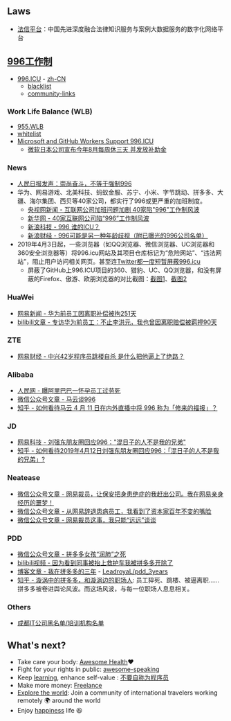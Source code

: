 
## Laws
- [法信平台](http://www.faxin.cn/keyword/index.aspx)：中国先进深度融合法律知识服务与案例大数据服务的数字化网络平台



## [996工作制](https://zh.wikipedia.org/wiki/996%E5%B7%A5%E4%BD%9C%E5%88%B6) 
- [996.ICU](https://github.com/996icu/996.ICU) - [zh-CN](https://github.com/996icu/996.ICU/blob/master/README_CN.md)
  - [blacklist](https://github.com/996icu/996.ICU/tree/master/blacklist)
  - [community-links](https://github.com/996icu/996.ICU#community-powers)

### Work Life Balance (WLB)
- [955.WLB](https://github.com/formulahendry/955.WLB)
- [whitelist](https://github.com/996icu/996.ICU/tree/master/whitelist)
- [Microsoft and GitHub Workers Support 996.ICU](https://github.com/MSWorkers/support.996.ICU)
  - [微软日本公司宣布今年8月每周休三天 并发放补助金](https://tech.163.com/19/0423/13/EDEUJ4U100097U7T.html)

### News
- [人民日报发声：崇尚奋斗，不等于强制996 ](https://www.sohu.com/a/307927700_481640)
- 华为、网易游戏、北美科技、蚂蚁金服、苏宁、小米、字节跳动、拼多多、大疆、海尔集团、西贝等40家公司，都实行了996或更严重的加班制度。
  - [央视网新闻 - 互联网公司加班问题加剧 40家陷"996"工作制风波](http://news.cctv.com/2019/04/05/ARTIofU2qyA67PWOlgfMBbgR190405.shtml) 
  - [新华网 - 40家互联网公司陷“996”工作制风波](http://www.xinhuanet.com/fortune/2019-04/05/c_1124330224.htm)
  - [新浪科技 - 996 谁的ICU？](https://tech.sina.com.cn/i/2019-04-04/doc-ihvhiewr3041594.shtml)
  - [新浪财经 - 996可能是另一种年龄歧视（附已曝光的996公司名单）](https://finance.sina.com.cn/china/gncj/2019-04-18/doc-ihvhiewr6826169.shtml)
- 2019年4月3日起，一些浏览器（如QQ浏览器、微信浏览器、UC浏览器和360安全浏览器等）将996.icu网站及其项目仓库标记为“危险网站”、“违法网站”，阻止用户访问相关网页。甚至连[Twitter都一度短暂屏蔽996.icu](https://www.solidot.org/story?sid=60119)
  - 屏蔽了GitHub上996.ICU项目的360、猎豹、UC、QQ浏览器，和没有屏蔽的Firefox、傲游、欧朋浏览器的对比截图：[截图1](https://s1.ax1x.com/2020/04/24/JDkzz4.jpg)、[截图2](https://s1.ax1x.com/2020/04/24/JDkxWF.jpg)

### HuaWei
- [网易新闻 - 华为前员工因离职补偿被拘251天](http://news.163.com/special/huawei251shijian/)
- [bilibili文章 - 专访华为前员工：不止李洪元，我也曾因离职赔偿被羁押90天](https://www.bilibili.com/read/cv4103502/)

### ZTE
- [网易财经 - 中兴42岁程序员跳楼自杀 是什么把他逼上了绝路？](https://money.163.com/17/1215/20/D5NNJ7J3002580T4.html)

### Alibaba
- [人民网 - 曝阿里巴巴一怀孕员工过劳死 ](http://finance.people.com.cn/n/2014/0404/c70846-24831242.html)
- [微信公众号文章 - 马云谈996](https://mp.weixin.qq.com/s/oc0NugBjpsn1_mBtbib2Lg)
- [知乎 - 如何看待马云 4 月 11 日在内外直播中将 996 称为「修来的福报」？](https://www.zhihu.com/question/319774219/answer/649392437)

### JD
- [网易科技 - 刘强东朋友圈回应996："混日子的人不是我的兄弟"](https://tech.163.com/19/0412/18/ECJ6M1PE00097U7R.html)
- [知乎 - 如何看待2019年4月12日刘强东朋友圈回应996：「混日子的人不是我的兄弟」?](https://www.zhihu.com/question/319856949)

### Neatease
- [微信公众号文章 - 网易裁员，让保安把身患绝症的我赶出公司。我在网易亲身经历的噩梦！](https://mp.weixin.qq.com/s/FW7uR5t6UMMxgkCcAvk-MA)
- [微信公众号文章 - 从网易辞退患病员工，我看到了资本家百年不变的嘴脸](https://mp.weixin.qq.com/s/752vKTiyMwpCXwM_sapEvg)
- [微信公众号文章 - 网易裁员这事，我只能“远远”谈谈](https://mp.weixin.qq.com/s/gSVpeNBYp87EIVw5FDjBrQ)

### PDD
- [微信公众号文章 - 拼多多女孩“润肺”之死](https://mp.weixin.qq.com/s/0XmjwPaO6obrAJEuIoN4Zw)
- [bilibili视频 - 因为看到同事被抬上救护车我被拼多多开除了](https://www.bilibili.com/video/BV1iT4y1N7AU)
- [博客文章 - 我在拼多多的三年](https://www.leadroyal.cn/?p=1228) - [LeadroyaL/pdd_3years](https://github.com/LeadroyaL/pdd_3years/blob/master/pdd_3year.md)
- [知乎 - 漩涡中的拼多多，和漩涡边的职场人](https://www.zhihu.com/special/20087817): 员工猝死、跳楼、被逼离职……拼多多被卷进舆论风波。而这场风波，与每一位职场人息息相关。

### Others
- [成都IT公司黑名单/培训机构名单](https://github.com/Hootrix/Chengdu-IT-company-blacklist)



## What's next?
- Take care your body: [Awesome Health](https://github.com/kakoni/awesome-healthcare):heart:
- Fight for your rights in public: [awesome-speaking](https://github.com/matteofigus/awesome-speaking)
- Keep [learning](software-development#Learn), enhance self-value : [不要自称为程序员](http://www.ruanyifeng.com/blog/2011/10/dont_call_yourself_a_programmer.html)
- Make more money: [Freelance](career#Freelance)
- [Explore the world](https://nomadlist.com/): Join a community of international travelers working remotely 🌍 around the world
- Enjoy [happiness](https://en.wikipedia.org/wiki/Happiness) life :laughing:
